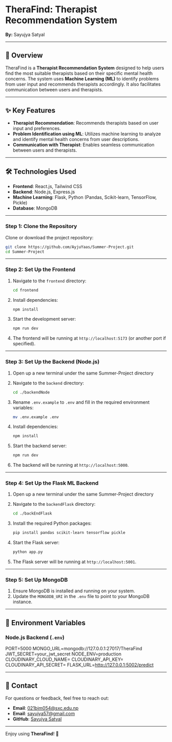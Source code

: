 # TheraFind: Therapist Recommendation System

**By:** Sayujya Satyal

---

## 📝 Overview

TheraFind is a **Therapist Recommendation System** designed to help users find the most suitable therapists based on their specific mental health concerns. The system uses **Machine Learning (ML)** to identify problems from user input and recommends therapists accordingly. It also facilitates communication between users and therapists.

---

## ✨ Key Features

- **Therapist Recommendation**: Recommends therapists based on user input and preferences.
- **Problem Identification using ML**: Utilizes machine learning to analyze and identify mental health concerns from user descriptions.
- **Communication with Therapist**: Enables seamless communication between users and therapists.

---

## 🛠️ Technologies Used

- **Frontend**: React.js, Tailwind CSS
- **Backend**: Node.js, Express.js
- **Machine Learning**: Flask, Python (Pandas, Scikit-learn, TensorFlow, Pickle)
- **Database**: MongoDB

---

### Step 1: Clone the Repository

Clone or download the project repository:

```bash
git clone https://github.com/AyjuYaas/Summer-Project.git
cd Summer-Project
```

---

### Step 2: Set Up the Frontend

1.  Navigate to the `frontend` directory:

    ```bash
    cd frontend
    ```

2.  Install dependencies:

    ```bash
    npm install
    ```

3.  Start the development server:

    ```bash
    npm run dev
    ```

4.  The frontend will be running at `http://localhost:5173` (or another port if specified).

---

### Step 3: Set Up the Backend (Node.js)

1. Open up a new terminal under the same Summer-Project directory

1. Navigate to the `backend` directory:

   ```bash
   cd ./backendNode
   ```

1. Rename `.env.example` to `.env` and fill in the required environment variables:

   ```bash
   mv .env.example .env
   ```

1. Install dependencies:

   ```bash
   npm install
   ```

1. Start the backend server:

   ```bash
   npm run dev
   ```

1. The backend will be running at `http://localhost:5000`.

---

### Step 4: Set Up the Flask ML Backend

1. Open up a new terminal under the same Summer-Project directory

1. Navigate to the `backendFlask` directory:

   ```bash
   cd ./backEndFlask
   ```

1. Install the required Python packages:

   ```bash
   pip install pandas scikit-learn tensorflow pickle
   ```

1. Start the Flask server:

   ```bash
   python app.py
   ```

1. The Flask server will be running at `http://localhost:5001`.

---

### Step 5: Set Up MongoDB

1.  Ensure MongoDB is installed and running on your system.
2.  Update the `MONGODB_URI` in the `.env` file to point to your MongoDB instance.

---

## 🔧 Environment Variables

### Node.js Backend (`.env`)

PORT=5000
MONGO_URL=mongodb://127.0.0.1:27017/TheraFind
JWT_SECRET=your_jwt_secret
NODE_ENV=production
CLOUDINARY_CLOUD_NAME=<Your Cloudinary Cloud Name>
CLOUDINARY_API_KEY=<Your Cloudinary API KEY>
CLOUDINARY_API_SECRET=<Your Cloudinary API SECRET>
FLASK_URL=http://127.0.0.1:5002/predict

---

## 📧 Contact

For questions or feedback, feel free to reach out:

- **Email**: [021bim054@sxc.edu.np](https://mailto:021bim054@sxc.edu.np)
- **Email**: [sayujya57@gmail.com](https://mailto:sayujya57@gmail.com)
- **GitHub**: [Sayujya Satyal](https://github.com/AyjuYaas)

---

Enjoy using **TheraFind**! 🌟
